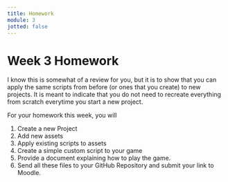 ```yaml
---
title: Homework
module: 3
jotted: false
---
```


# Week 3 Homework

I know this is somewhat of a review for you, but it is to show that you can apply the same scripts from before (or ones that you create) to new projects.  It is meant to indicate that you do not need to recreate everything from scratch everytime you start a new project.

For your homework this week, you will

1. Create a new Project
2. Add new assets
3. Apply existing scripts to assets
4. Create a simple custom script to your game
5. Provide a document explaining how to play the game.
6. Send all these files to your GitHub Repository and submit your link to Moodle.
